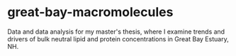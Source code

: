 # great-bay-macromolecules
Data and data analysis for my master's thesis, where I examine trends and drivers of bulk neutral lipid and protein concentrations in Great Bay Estuary, NH.
